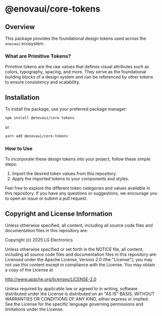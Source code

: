 # @enovaui/core-tokens

## Overview

This package provides the foundational design tokens used across the `enovaui` ecosystem.

### What are Primitive Tokens?

Primitive tokens are the raw values that defines visual attributes such as colors, typography, spacing, and more. They serve as the foundational building blocks of a design system and can be referenced by other tokens to ensure consistency and scalability.

## Installation

To install the package, use your preferred package manager:

```bash
npm install @enovaui/core-tokens
```

or

```bash
yarn add @enovaui/core-tokens
```

### How to Use

To incorporate these design tokens into your project, follow these simple steps:

1. Import the desired token values from this repository.
2. Apply the imported tokens to your components and styles.

Feel free to explore the different token categories and values available in this repository. If you have any questions or suggestions, we encourage you to open an issue or submit a pull request.

## Copyright and License Information

Unless otherwise specified, all content, including all source code files and
documentation files in this repository are:

Copyright (c) 2025 LG Electronics

Unless otherwise specified or set forth in the NOTICE file, all content,
including all source code files and documentation files in this repository are:
Licensed under the Apache License, Version 2.0 (the "License");
you may not use this content except in compliance with the License.
You may obtain a copy of the License at

http://www.apache.org/licenses/LICENSE-2.0

Unless required by applicable law or agreed to in writing, software
distributed under the License is distributed on an "AS IS" BASIS,
WITHOUT WARRANTIES OR CONDITIONS OF ANY KIND, either express or implied.
See the License for the specific language governing permissions and
limitations under the License.
